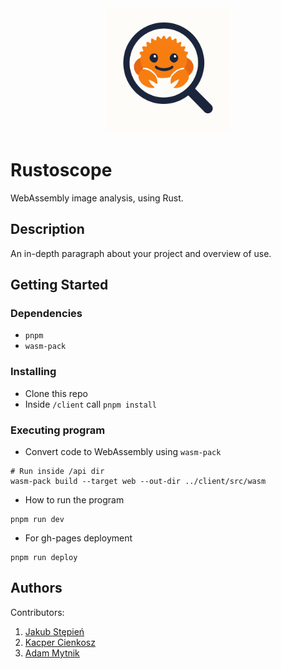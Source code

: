 <div align="center">
  <img src="./logo.png" width="200" alt="Project Logo">
</div>

# Rustoscope

WebAssembly image analysis, using Rust.

## Description

An in-depth paragraph about your project and overview of use.

## Getting Started

### Dependencies

* `pnpm`
* `wasm-pack`

### Installing

* Clone this repo
* Inside `/client` call `pnpm install`

### Executing program

* Convert code to WebAssembly using `wasm-pack`
```
# Run inside /api dir
wasm-pack build --target web --out-dir ../client/src/wasm
```
* How to run the program
```
pnpm run dev
```
* For gh-pages deployment
```
pnpm run deploy
```

## Authors

Contributors:

1. [Jakub Stępień](https://github.com/jkbstepien)
2. [Kacper Cienkosz]()
3. [Adam Mytnik]()

